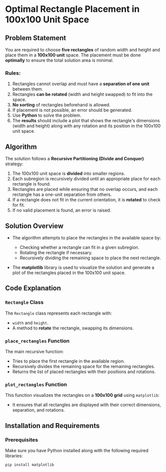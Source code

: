 # Optimal Rectangle Placement in 100x100 Unit Space

## Problem Statement

You are required to choose **five rectangles** of random width and height and place them in a **100x100 unit** space. The placement must be done **optimally** to ensure the total solution area is minimal.

### Rules:
1. Rectangles cannot overlap and must have a **separation of one unit** between them.
2. Rectangles **can be rotated** (width and height swapped) to fit into the space.
3. **No sorting** of rectangles beforehand is allowed.
4. If placement is not possible, an error should be generated.
5. Use **Python** to solve the problem.
6. The **results** should include a plot that shows the rectangle's dimensions (width and height) along with any rotation and its position in the 100x100 unit space.

## Algorithm

The solution follows a **Recursive Partitioning (Divide and Conquer)** strategy:
1. The 100x100 unit space is **divided** into smaller regions.
2. Each subregion is recursively divided until an appropriate place for each rectangle is found.
3. Rectangles are placed while ensuring that no overlap occurs, and each rectangle has a one-unit separation from others.
4. If a rectangle does not fit in the current orientation, it is **rotated** to check for fit.
5. If no valid placement is found, an error is raised.

## Solution Overview

- The algorithm attempts to place the rectangles in the available space by:
  - Checking whether a rectangle can fit in a given subregion.
  - Rotating the rectangle if necessary.
  - Recursively dividing the remaining space to place the next rectangle.

- The **matplotlib** library is used to visualize the solution and generate a plot of the rectangles placed in the 100x100 unit space.

## Code Explanation

### `Rectangle` Class

The `Rectangle` class represents each rectangle with:
- `width` and `height`.
- A method to **rotate** the rectangle, swapping its dimensions.

### `place_rectangles` Function

The main recursive function:
- Tries to place the first rectangle in the available region.
- Recursively divides the remaining space for the remaining rectangles.
- Returns the list of placed rectangles with their positions and rotations.

### `plot_rectangles` Function

This function visualizes the rectangles on a **100x100 grid** using `matplotlib`:
- It ensures that all rectangles are displayed with their correct dimensions, separation, and rotations.

## Installation and Requirements

### Prerequisites

Make sure you have Python installed along with the following required libraries:

```bash
pip install matplotlib
